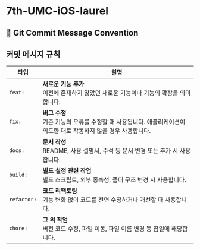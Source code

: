 # 7th-UMC-iOS-laurel


## 📌 Git Commit Message Convention


## **커밋 메시지 규칙**

| 타입          | 설명                                                                 |
|---------------|----------------------------------------------------------------------|
| `feat:`       | **새로운 기능 추가**<br>이전에 존재하지 않았던 새로운 기능이나 기능의 확장을 의미합니다. |
| `fix:`        | **버그 수정**<br>기존 기능의 오류를 수정할 때 사용됩니다. 애플리케이션이 의도한 대로 작동하지 않을 경우 사용합니다. |
| `docs:`       | **문서 작성**<br>README, 사용 설명서, 주석 등 문서 변경 또는 추가 시 사용합니다. |
| `build:`      | **빌드 설정 관련 작업**<br>빌드 스크립트, 외부 종속성, 폴더 구조 변경 시 사용합니다. |
| `refactor:`   | **코드 리팩토링**<br>기능 변화 없이 코드를 전면 수정하거나 개선할 때 사용합니다. |
| `chore:`      | **그 외 작업**<br>버전 코드 수정, 파일 이동, 파일 이름 변경 등 잡일에 해당합니다. |



